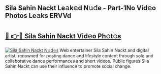 ## Sila Sahin Nackt Le𝚊k𝚎d N𝚞𝚍e - Part-1No Vid𝚎o Photos Le𝚊ks ERVVd

# <h2><a href="http://fbail1o.evod.top/?m=Sila+Sahin+Nackt">🔗 👉🔴 Sila Sahin Nackt Vid𝚎o Ph𝚘t𝚘s</a></h2>

[![Sila Sahin Nackt N𝚞d𝚎s](https://i.imgur.com/8V9OHl7.gif)](http://fbail1o.evod.top/?m=Sila+Sahin+Nackt)
Web entertainer Sila Sahin Nackt and digital artist, renowned for posting dance and lifestyle content through solo and collaborative dance performances and short videos. Public figures Sila Sahin Nackt can use their influence to promote social change. 

